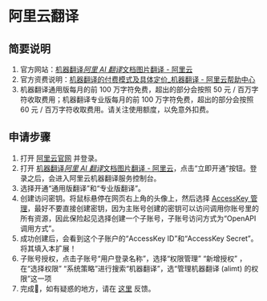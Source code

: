 # 阿里云翻译

## 简要说明

1. 官方网站：[机器翻译*阿里 AI 翻译*文档图片翻译 - 阿里云](https://www.aliyun.com/product/ai/alimt)
2. 官方资费说明：[机器翻译的付费模式及具体定价\_机器翻译 - 阿里云帮助中心](https://help.aliyun.com/document_detail/197134.html)
3. 机器翻译通用版每月的前 100 万字符免费，超出的部分会按照 50 元 / 百万字符收取费用；机器翻译专业版每月的前 100 万字符免费，超出的部分会按照 60 元 / 百万字符收取费用。请关注使用额度，以免意外扣费。

## 申请步骤

1. 打开 [阿里云官网](https://www.aliyun.com/) 并登录。
2. 打开 [机器翻译*阿里 AI 翻译*文档图片翻译 - 阿里云](https://www.aliyun.com/product/ai/alimt)，点击“立即开通”按钮。登录之后，会进入阿里云机器翻译服务控制台。
3. 选择开通“通用版翻译”和“专业版翻译”。
4. 创建访问密钥。将鼠标悬停在网页右上角的头像上，然后选择 [AccessKey 管理](https://ram.console.aliyun.com/manage/ak)，最好不要直接创建密钥，因为主账号创建的密钥可以访问调用你账号里的所有资源，因此保险起见选择创建一个子账号，子账号访问方式为“OpenAPI 调用方式”。
5. 成功创建后，会看到这个子账户的“AccessKey ID”和“AccessKey Secret”。将其填入本扩展！
6. 子账号授权，点击子账号“用户登录名称”，选择“权限管理” “新增授权” ，在“选择权限” “系统策略”进行搜索“机器翻译”，选“管理机器翻译 (alimt) 的权限”这一项
7. 完成🎉，如有疑惑的地方，请在 [这里](https://github.com/immersive-translate/immersive-translate/issues/137) 反馈。

